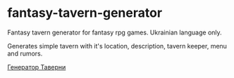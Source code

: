 # fantasy-tavern-generator
Fantasy tavern generator for fantasy rpg games. Ukrainian language only.

Generates simple tavern with it's location, description, tavern keeper, menu and rumors.

[Генератор Таверни](https://kensinghton.github.io/fantasy-tavern-generator/)
